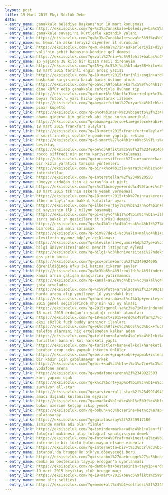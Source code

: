 ```yaml
---
layout: post
title: 19 Mart 2015 Ekşi Sözlük Debe
data:
- entry_name: çanakkale belediye başkanı'nın 18 mart konuşması
  entry_link: https://eksisozluk.com/?q=%c3%a7anakkale+belediye+ba%c5%9fkan%c4%b1%27n%c4%b1n+18+mart+konu%c5%9fmas%c4%b1%2f%2349918781
- entry_name: çanakkale savaşı'nı kürtlerle kazandık yalanı
  entry_link: https://eksisozluk.com/?q=%c3%a7anakkale+sava%c5%9f%c4%b1%27n%c4%b1+k%c3%bcrtlerle+kazand%c4%b1k+yalan%c4%b1%2f%2349913968
- entry_name: m. kemal'in askerleriyiz diyenler it sürüsüdür
  entry_link: https://eksisozluk.com/?q=m.+kemal%27in+askerleriyiz+diyenler+it+s%c3%bcr%c3%bcs%c3%bcd%c3%bcr%2f%2349925333
- entry_name: vali'nin şehit babasına kendine gel demesi
  entry_link: https://eksisozluk.com/?q=vali%27nin+%c5%9fehit+babas%c4%b1na+kendine+gel+demesi%2f%2349921219
- entry_name: 15 yaşında 38 kilo bir kızım nasıl direneyim
  entry_link: https://eksisozluk.com/?q=15+ya%c5%9f%c4%b1nda+38+kilo+bir+k%c4%b1z%c4%b1m+nas%c4%b1l+direneyim%2f%2349915632
- entry_name: 18 mart 2015 tarihli engin ardıç yazısı
  entry_link: https://eksisozluk.com/?q=18+mart+2015+tarihli+engin+ard%c4%b1%c3%a7+yaz%c4%b1s%c4%b1%2f%2349913444
- entry_name: başbakan karşısında bacak bacak üstüne atmak
  entry_link: https://eksisozluk.com/?q=ba%c5%9fbakan+kar%c5%9f%c4%b1s%c4%b1nda+bacak+bacak+%c3%bcst%c3%bcne+atmak%2f%2349915245
- entry_name: dine küfür edip çanakkale zaferiyle övünen tip
  entry_link: https://eksisozluk.com/?q=dine+k%c3%bcf%c3%bcr+edip+%c3%a7anakkale+zaferiyle+%c3%b6v%c3%bcnen+tip%2f%2349914231
- entry_name: beyaz futbol'u yarı hızla oynatarak izlemek
  entry_link: https://eksisozluk.com/?q=beyaz+futbol%27u+yar%c4%b1+h%c4%b1zla+oynatarak+izlemek%2f%2349921740
- entry_name: pınar küpetto
  entry_link: https://eksisozluk.com/?q=p%c4%b1nar+k%c3%bcpetto%2f%2349920802
- entry_name: obama giderse kim gelecek abi diye soran amerikalı
  entry_link: https://eksisozluk.com/?q=obama+giderse+kim+gelecek+abi+diye+soran+amerikal%c4%b1%2f%2349916825
- entry_name: 18 mart 2015 frankfurt olayları
  entry_link: https://eksisozluk.com/?q=18+mart+2015+frankfurt+olaylar%c4%b1%2f%2349918318
- entry_name: d-smart'ın ekşi sözlük'e gönderme yaptığı reklam
  entry_link: https://eksisozluk.com/?q=d-smart%27%c4%b1n+ek%c5%9fi+s%c3%b6zl%c3%bck%27e+g%c3%b6nderme+yapt%c4%b1%c4%9f%c4%b1+reklam%2f%2349925504
- entry_name: beşiktaş
  entry_link: https://eksisozluk.com/?q=be%c5%9fikta%c5%9f%2f%2349914688
- entry_name: rocco siffredi'nin porno kariyerini noktalaması
  entry_link: https://eksisozluk.com/?q=rocco+siffredi%27nin+porno+kariyerini+noktalamas%c4%b1%2f%2349917859
- entry_name: bir kızla yaratıcı tanışma yöntemleri
  entry_link: https://eksisozluk.com/?q=bir+k%c4%b1zla+yarat%c4%b1c%c4%b1+tan%c4%b1%c5%9fma+y%c3%b6ntemleri%2f%2349915131
- entry_name: interstellar
  entry_link: https://eksisozluk.com/?q=interstellar%2f%2349920550
- entry_name: sümeyye erdoğan için ak-saray'da at pisti
  entry_link: https://eksisozluk.com/?q=s%c3%bcmeyye+erdo%c4%9fan+i%c3%a7in+ak-saray%27da+at+pisti%2f%2349919373
- entry_name: 18 mart 2015 tsk'nin askere yemek vermemesi
  entry_link: https://eksisozluk.com/?q=18+mart+2015+tsk%27nin+askere+yemek+vermemesi%2f%2349923762
- entry_name: ilber ortaylı'nın bakkal kafalılar ayarı
  entry_link: https://eksisozluk.com/?q=ilber+ortayl%c4%b1%27n%c4%b1n+bakkal+kafal%c4%b1lar+ayar%c4%b1%2f%2349923413
- entry_name: pi sayısının ilk 2 milyon basamağı
  entry_link: https://eksisozluk.com/?q=pi+say%c4%b1s%c4%b1n%c4%b1n+ilk+2+milyon+basama%c4%9f%c4%b1%2f%2349925027
- entry_name: sırrı sakık'ın gezicilere it sürüsü demesi
  entry_link: https://eksisozluk.com/?q=s%c4%b1rr%c4%b1+sak%c4%b1k%27%c4%b1n+gezicilere+it+s%c3%bcr%c3%bcs%c3%bc+demesi%2f%2349924723
- entry_name: bim'deki çin malı sarımsak
  entry_link: https://eksisozluk.com/?q=bim%27deki+%c3%a7in+mal%c4%b1+sar%c4%b1msak%2f%2349913249
- entry_name: alevilerin oyumuz hdp'ye açıklaması
  entry_link: https://eksisozluk.com/?q=alevilerin+oyumuz+hdp%27ye+a%c3%a7%c4%b1klamas%c4%b1%2f%2349915648
- entry_name: bilgi üniversitesi'ndeki mescit istiyoruz eylemi
  entry_link: https://eksisozluk.com/?q=bilgi+%c3%bcniversitesi%27ndeki+mescit+istiyoruz+eylemi%2f%2349926277
- entry_name: gss prim borcu
  entry_link: https://eksisozluk.com/?q=gss+prim+borcu%2f%2349924095
- entry_name: öğrenildiğinde ufku iki katına çıkaran şeyler
  entry_link: https://eksisozluk.com/?q=%c3%b6%c4%9frenildi%c4%9finde+ufku+iki+kat%c4%b1na+%c3%a7%c4%b1karan+%c5%9feyler%2f%2349912971
- entry_name: kanal a'nın çalışan maaşlarını yatırmaması
  entry_link: https://eksisozluk.com/?q=kanal+a%27n%c4%b1n+%c3%a7al%c4%b1%c5%9fan+maa%c5%9flar%c4%b1n%c4%b1+yat%c4%b1rmamas%c4%b1%2f%2349920584
- entry_name: şota arveladze
  entry_link: https://eksisozluk.com/?q=%c5%9fota+arveladze%2f%2349931978
- entry_name: hurda araba alıp yenileyen 16 yaşındaki kız
  entry_link: https://eksisozluk.com/?q=hurda+araba+al%c4%b1p+yenileyen+16+ya%c5%9f%c4%b1ndaki+k%c4%b1z%2f%2349920631
- entry_name: 2015 genel seçimlerinde mhp'nin %25 oy alması
  entry_link: https://eksisozluk.com/?q=2015+genel+se%c3%a7imlerinde+mhp%27nin+%2525+oy+almas%c4%b1%2f%2349913580
- entry_name: 18 mart 2015 erdoğan'ın yaptığı rektör atamaları
  entry_link: https://eksisozluk.com/?q=18+mart+2015+erdo%c4%9fan%27%c4%b1n+yapt%c4%b1%c4%9f%c4%b1+rekt%c3%b6r+atamalar%c4%b1%2f%2349918416
- entry_name: ekşi sözlük fuck buddy aranıyor ilanları
  entry_link: https://eksisozluk.com/?q=ek%c5%9fi+s%c3%b6zl%c3%bck+fuck+buddy+aran%c4%b1yor+ilanlar%c4%b1%2f%2349915982
- entry_name: telefon alarmını hiç ertelemeden kalkan adam
  entry_link: https://eksisozluk.com/?q=telefon+alarm%c4%b1n%c4%b1+hi%c3%a7+ertelemeden+kalkan+adam%2f%2349913748
- entry_name: turistler bana el kol hareketi yaptı
  entry_link: https://eksisozluk.com/?q=turistler+bana+el+kol+hareketi+yapt%c4%b1%2f%2349918750
- entry_name: beraber grup seks yapmak istenen ünlüler
  entry_link: https://eksisozluk.com/?q=beraber+grup+seks+yapmak+istenen+%c3%bcnl%c3%bcler%2f%2349922366
- entry_name: bir kadın için çabalamayan erkek
  entry_link: https://eksisozluk.com/?q=bir+kad%c4%b1n+i%c3%a7in+%c3%a7abalamayan+erkek%2f%2349914843
- entry_name: vodafone arena
  entry_link: https://eksisozluk.com/?q=vodafone+arena%2f%2349922503
- entry_name: kürt yapımı uçak
  entry_link: https://eksisozluk.com/?q=k%c3%bcrt+yap%c4%b1m%c4%b1+u%c3%a7ak%2f%2349932928
- entry_name: survivor all-star
  entry_link: https://eksisozluk.com/?q=survivor+all-star%2f%2349914949
- entry_name: amacı dışında kullanılan eşyalar
  entry_link: https://eksisozluk.com/?q=amac%c4%b1+d%c4%b1%c5%9f%c4%b1nda+kullan%c4%b1lan+e%c5%9fyalar%2f%2349914424
- entry_name: bokun üzerine ketçap sıkıp yemek
  entry_link: https://eksisozluk.com/?q=bokun+%c3%bczerine+ket%c3%a7ap+s%c4%b1k%c4%b1p+yemek%2f%2349927443
- entry_name: galatasaray
  entry_link: https://eksisozluk.com/?q=galatasaray%2f%2349917106
- entry_name: isminde marka adı olan filmler
  entry_link: https://eksisozluk.com/?q=isminde+marka+ad%c4%b1+olan+filmler%2f%2349918323
- entry_name: fotoğraf makinesi alıp fotoğraf sanatçısıyım demek
  entry_link: https://eksisozluk.com/?q=foto%c4%9fraf+makinesi+al%c4%b1p+foto%c4%9fraf+sanat%c3%a7%c4%b1s%c4%b1y%c4%b1m+demek%2f%2349918285
- entry_name: internette bir türlü bulunamayan efsane videolar
  entry_link: https://eksisozluk.com/?q=internette+bir+t%c3%bcrl%c3%bc+bulunamayan+efsane+videolar%2f%2349927027
- entry_name: istanbul'da brugge'ün bjk'ye döşeyeceği boru
  entry_link: https://eksisozluk.com/?q=istanbul%27da+brugge%27%c3%bcn+bjk%27ye+d%c3%b6%c5%9feyece%c4%9fi+boru%2f%2349913533
- entry_name: demba ba bestesinin tayyip erdoğan'a uyarlanması
  entry_link: https://eksisozluk.com/?q=demba+ba+bestesinin+tayyip+erdo%c4%9fan%27a+uyarlanmas%c4%b1%2f%2349926034
- entry_name: 19 mart 2015 beşiktaş club brugge maçı
  entry_link: https://eksisozluk.com/?q=19+mart+2015+be%c5%9fikta%c5%9f+club+brugge+ma%c3%a7%c4%b1%2f%2349919541
- entry_name: meme altı selfiesi
  entry_link: https://eksisozluk.com/?q=meme+alt%c4%b1+selfiesi%2f%2349924764
---
```

